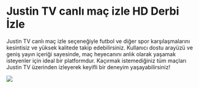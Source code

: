 # Justin TV canlı maç izle HD Derbi İzle
Justin TV canlı maç izle seçeneğiyle futbol ve diğer spor karşılaşmalarını kesintisiz ve yüksek kalitede takip edebilirsiniz. Kullanıcı dostu arayüzü ve geniş yayın içeriği sayesinde, maç heyecanını anlık olarak yaşamak isteyenler için ideal bir platformdur. Kaçırmak istemediğiniz tüm maçları Justin TV üzerinden izleyerek keyifli bir deneyim yaşayabilirsiniz!

[<img src="https://i.ibb.co/GzTL6TC/siteyegirisyap.gif">](https://shortlinkapp.com/MQkry)
